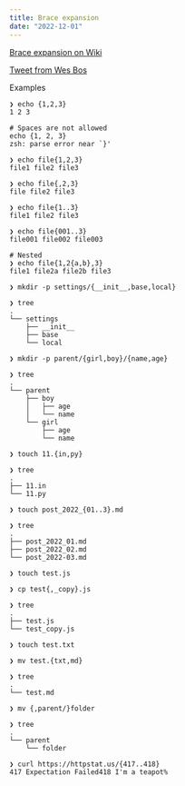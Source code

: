 ```yaml
---
title: Brace expansion
date: "2022-12-01"
---
```


[Brace expansion on Wiki](<https://en.wikipedia.org/wiki/Bash_(Unix_shell)#Brace_expansion>)

[Tweet from Wes Bos](https://twitter.com/wesbos/status/1594713484129931264?s=46&t=xxR2npOul7j-26Fdq8qkJQ)

Examples

```shell
❯ echo {1,2,3}
1 2 3
```

```shell
# Spaces are not allowed
echo {1, 2, 3}
zsh: parse error near `}'
```

```shell
❯ echo file{1,2,3}
file1 file2 file3
```

```shell
❯ echo file{,2,3}
file file2 file3
```

```shell
❯ echo file{1..3}
file1 file2 file3
```

```shell
❯ echo file{001..3}
file001 file002 file003
```

```shell
# Nested
❯ echo file{1,2{a,b},3}
file1 file2a file2b file3
```

```shell
❯ mkdir -p settings/{__init__,base,local}

❯ tree
.
└── settings
    ├── __init__
    ├── base
    └── local
```

```shell
❯ mkdir -p parent/{girl,boy}/{name,age}

❯ tree
.
└── parent
    ├── boy
    │   ├── age
    │   └── name
    └── girl
        ├── age
        └── name
```

```shell
❯ touch 11.{in,py}

❯ tree
.
├── 11.in
└── 11.py
```

```shell
❯ touch post_2022_{01..3}.md

❯ tree
.
├── post_2022_01.md
├── post_2022_02.md
└── post_2022-03.md
```

```shell
❯ touch test.js

❯ cp test{,_copy}.js

❯ tree
.
├── test.js
└── test_copy.js
```

```shell
❯ touch test.txt

❯ mv test.{txt,md}

❯ tree
.
└── test.md
```

```shell
❯ mv {,parent/}folder

❯ tree
.
└── parent
    └── folder
```

```shell
❯ curl https://httpstat.us/{417..418}
417 Expectation Failed418 I'm a teapot%
```
